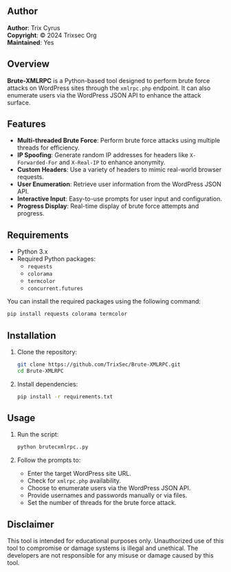 ## Author
**Author**: Trix Cyrus  
**Copyright**: © 2024 Trixsec Org   
**Maintained**: Yes 

## Overview
**Brute-XMLRPC** is a Python-based tool designed to perform brute force attacks on WordPress sites through the `xmlrpc.php` endpoint. It can also enumerate users via the WordPress JSON API to enhance the attack surface.

## Features
- **Multi-threaded Brute Force**: Perform brute force attacks using multiple threads for efficiency.
- **IP Spoofing**: Generate random IP addresses for headers like `X-Forwarded-For` and `X-Real-IP` to enhance anonymity.
- **Custom Headers**: Use a variety of headers to mimic real-world browser requests.
- **User Enumeration**: Retrieve user information from the WordPress JSON API.
- **Interactive Input**: Easy-to-use prompts for user input and configuration.
- **Progress Display**: Real-time display of brute force attempts and progress.

## Requirements
- Python 3.x
- Required Python packages:
  - `requests`
  - `colorama`
  - `termcolor`
  - `concurrent.futures`

You can install the required packages using the following command:
```bash
pip install requests colorama termcolor
```

## Installation
1. Clone the repository:
    ```bash
    git clone https://github.com/TrixSec/Brute-XMLRPC.git
    cd Brute-XMLRPC
    ```

2. Install dependencies:
    ```bash
    pip install -r requirements.txt
    ```

## Usage
1. Run the script:
    ```bash
    python brutecxmlrpc..py
    ```

2. Follow the prompts to:
   - Enter the target WordPress site URL.
   - Check for `xmlrpc.php` availability.
   - Choose to enumerate users via the WordPress JSON API.
   - Provide usernames and passwords manually or via files.
   - Set the number of threads for the brute force attack.


## Disclaimer
This tool is intended for educational purposes only. Unauthorized use of this tool to compromise or damage systems is illegal and unethical. The developers are not responsible for any misuse or damage caused by this tool.